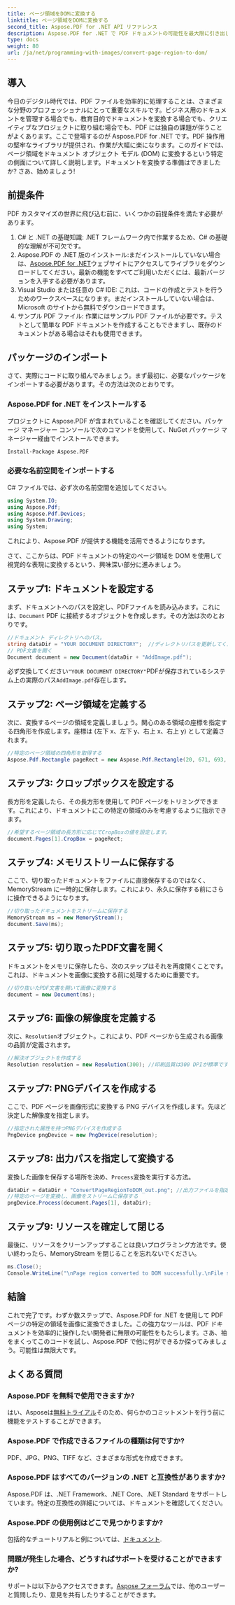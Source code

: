 ```yaml
---
title: ページ領域をDOMに変換する
linktitle: ページ領域をDOMに変換する
second_title: Aspose.PDF for .NET API リファレンス
description: Aspose.PDF for .NET で PDF ドキュメントの可能性を最大限に引き出します。PDF の領域を画像に変換し、ワークフローを強化します。
type: docs
weight: 80
url: /ja/net/programming-with-images/convert-page-region-to-dom/
---
```

## 導入

今日のデジタル時代では、PDF ファイルを効率的に処理することは、さまざまな分野のプロフェッショナルにとって重要なスキルです。ビジネス用のドキュメントを管理する場合でも、教育目的でドキュメントを変換する場合でも、クリエイティブなプロジェクトに取り組む場合でも、PDF には独自の課題が伴うことがよくあります。ここで登場するのが Aspose.PDF for .NET です。PDF 操作用の堅牢なライブラリが提供され、作業が大幅に楽になります。このガイドでは、ページ領域をドキュメント オブジェクト モデル (DOM) に変換するという特定の側面について詳しく説明します。ドキュメントを変換する準備はできましたか? さあ、始めましょう!

## 前提条件

PDF カスタマイズの世界に飛び込む前に、いくつかの前提条件を満たす必要があります。
1. C# と .NET の基礎知識: .NET フレームワーク内で作業するため、C# の基礎的な理解が不可欠です。
2.  Aspose.PDF の .NET 版のインストール:まだインストールしていない場合は、[Aspose.PDF for .NET](https://releases.aspose.com/pdf/net/)ウェブサイトにアクセスしてライブラリをダウンロードしてください。最新の機能をすべてご利用いただくには、最新バージョンを入手する必要があります。
3. Visual Studio または任意の C# IDE: これは、コードの作成とテストを行うためのワークスペースになります。まだインストールしていない場合は、Microsoft のサイトから無料でダウンロードできます。
4. サンプル PDF ファイル: 作業にはサンプル PDF ファイルが必要です。テストとして簡単な PDF ドキュメントを作成することもできますし、既存のドキュメントがある場合はそれも使用できます。

## パッケージのインポート

さて、実際にコードに取り組んでみましょう。まず最初に、必要なパッケージをインポートする必要があります。その方法は次のとおりです。

### Aspose.PDF for .NET をインストールする
プロジェクトに Aspose.PDF が含まれていることを確認してください。パッケージ マネージャー コンソールで次のコマンドを使用して、NuGet パッケージ マネージャー経由でインストールできます。
```bash
Install-Package Aspose.PDF
```

### 必要な名前空間をインポートする
C# ファイルでは、必ず次の名前空間を追加してください。
```csharp
using System.IO;
using Aspose.Pdf;
using Aspose.Pdf.Devices;
using System.Drawing;
using System;
```

これにより、Aspose.PDF が提供する機能を活用できるようになります。

さて、ここからは、PDF ドキュメントの特定のページ領域を DOM を使用して視覚的な表現に変換するという、興味深い部分に進みましょう。

## ステップ1: ドキュメントを設定する
まず、ドキュメントへのパスを設定し、PDFファイルを読み込みます。これには、`Document` PDF に接続するオブジェクトを作成します。その方法は次のとおりです。

```csharp
//ドキュメント ディレクトリへのパス。
string dataDir = "YOUR DOCUMENT DIRECTORY";  //ディレクトリパスを更新してください
// PDF文書を開く
Document document = new Document(dataDir + "AddImage.pdf");
```

必ず交換してください`"YOUR DOCUMENT DIRECTORY"`PDFが保存されているシステム上の実際のパス`AddImage.pdf`存在します。

## ステップ2: ページ領域を定義する
次に、変換するページの領域を定義しましょう。関心のある領域の座標を指定する四角形を作成します。座標は (左下 x、左下 y、右上 x、右上 y) として定義されます。

```csharp
//特定のページ領域の四角形を取得する
Aspose.Pdf.Rectangle pageRect = new Aspose.Pdf.Rectangle(20, 671, 693, 1125);
```

## ステップ3: クロップボックスを設定する
長方形を定義したら、その長方形を使用して PDF ページをトリミングできます。これにより、ドキュメントにこの特定の領域のみを考慮するように指示できます。

```csharp
//希望するページ領域の長方形に応じてCropBoxの値を設定します。
document.Pages[1].CropBox = pageRect;
```

## ステップ4: メモリストリームに保存する
ここで、切り取ったドキュメントをファイルに直接保存するのではなく、MemoryStream に一時的に保存します。これにより、永久に保存する前にさらに操作できるようになります。

```csharp
//切り取ったドキュメントをストリームに保存する
MemoryStream ms = new MemoryStream();
document.Save(ms);
```

## ステップ5: 切り取ったPDF文書を開く
ドキュメントをメモリに保存したら、次のステップはそれを再度開くことです。これは、ドキュメントを画像に変換する前に処理するために重要です。

```csharp
//切り抜いたPDF文書を開いて画像に変換する
document = new Document(ms);
```

## ステップ6: 画像の解像度を定義する
次に、`Resolution`オブジェクト。これにより、PDF ページから生成される画像の品質が定義されます。

```csharp
//解決オブジェクトを作成する
Resolution resolution = new Resolution(300); //印刷品質は300 DPIが標準です
```

## ステップ7: PNGデバイスを作成する
ここで、PDF ページを画像形式に変換する PNG デバイスを作成します。先ほど決定した解像度を指定します。

```csharp
//指定された属性を持つPNGデバイスを作成する
PngDevice pngDevice = new PngDevice(resolution);
```

## ステップ8: 出力パスを指定して変換する
変換した画像を保存する場所を決め、`Process`変換を実行する方法。

```csharp
dataDir = dataDir + "ConvertPageRegionToDOM_out.png"; //出力ファイルを指定する
//特定のページを変換し、画像をストリームに保存する
pngDevice.Process(document.Pages[1], dataDir);
```

## ステップ9: リソースを確定して閉じる
最後に、リソースをクリーンアップすることは良いプログラミング方法です。使い終わったら、MemoryStream を閉じることを忘れないでください。

```csharp
ms.Close();
Console.WriteLine("\nPage region converted to DOM successfully.\nFile saved at " + dataDir);
```

## 結論

これで完了です。わずか数ステップで、Aspose.PDF for .NET を使用して PDF ページの特定の領域を画像に変換できました。この強力なツールは、PDF ドキュメントを効率的に操作したい開発者に無限の可能性をもたらします。さあ、袖をまくってこのコードを試し、Aspose.PDF で他に何ができるか探ってみましょう。可能性は無限大です。

## よくある質問

### Aspose.PDF を無料で使用できますか?  
はい、Asposeは[無料トライアル](https://releases.aspose.com/)そのため、何らかのコミットメントを行う前に機能をテストすることができます。

### Aspose.PDF で作成できるファイルの種類は何ですか?  
PDF、JPG、PNG、TIFF など、さまざまな形式を作成できます。 

### Aspose.PDF はすべてのバージョンの .NET と互換性がありますか?  
Aspose.PDF は、.NET Framework、.NET Core、.NET Standard をサポートしています。特定の互換性の詳細については、ドキュメントを確認してください。

### Aspose.PDF の使用例はどこで見つかりますか?  
包括的なチュートリアルと例については、[ドキュメント](https://reference.aspose.com/pdf/net/).

### 問題が発生した場合、どうすればサポートを受けることができますか?  
サポートは以下からアクセスできます。[Aspose フォーラム](https://forum.aspose.com/c/pdf/10)では、他のユーザーと質問したり、意見を共有したりすることができます。